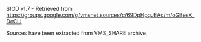 SIOD v1.7 - Retrieved from https://groups.google.com/g/vmsnet.sources/c/69DpHpqJEAc/m/oGBesK_DcCIJ

Sources have been extracted from VMS_SHARE archive.
